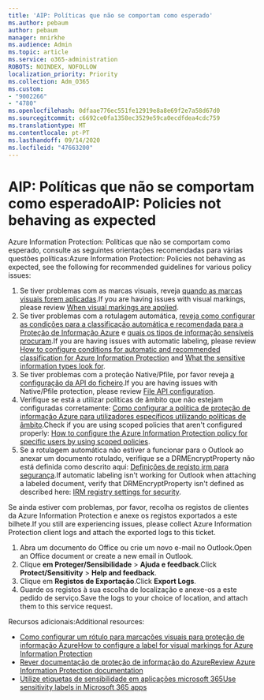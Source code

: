 ```yaml
---
title: 'AIP: Políticas que não se comportam como esperado'
ms.author: pebaum
author: pebaum
manager: mnirkhe
ms.audience: Admin
ms.topic: article
ms.service: o365-administration
ROBOTS: NOINDEX, NOFOLLOW
localization_priority: Priority
ms.collection: Adm_O365
ms.custom:
- "9002266"
- "4780"
ms.openlocfilehash: 0dfaae776ec551fe12919e8a8e69f2e7a58d67d0
ms.sourcegitcommit: c6692ce0fa1358ec3529e59ca0ecdfdea4cdc759
ms.translationtype: MT
ms.contentlocale: pt-PT
ms.lasthandoff: 09/14/2020
ms.locfileid: "47663200"
---
```

# <a name="aip-policies-not-behaving-as-expected"></a><span data-ttu-id="f60f4-102">AIP: Políticas que não se comportam como esperado</span><span class="sxs-lookup"><span data-stu-id="f60f4-102">AIP: Policies not behaving as expected</span></span>

<span data-ttu-id="f60f4-103">Azure Information Protection: Políticas que não se comportam como esperado, consulte as seguintes orientações recomendadas para várias questões políticas:</span><span class="sxs-lookup"><span data-stu-id="f60f4-103">Azure Information Protection: Policies not behaving as expected, see the following for recommended guidelines for various policy issues:</span></span>

1. <span data-ttu-id="f60f4-104">Se tiver problemas com as marcas visuais, reveja [quando as marcas visuais forem aplicadas](https://docs.microsoft.com/azure/information-protection/configure-policy-markings#when-visual-markings-are-applied).</span><span class="sxs-lookup"><span data-stu-id="f60f4-104">If you are having issues with visual markings, please review [When visual markings are applied](https://docs.microsoft.com/azure/information-protection/configure-policy-markings#when-visual-markings-are-applied).</span></span>
2. <span data-ttu-id="f60f4-105">Se tiver problemas com a rotulagem automática, [reveja como configurar as condições para a classificação automática e recomendada para a Proteção de Informação Azure](https://docs.microsoft.com/azure/information-protection/configure-policy-classification) e [quais os tipos de informação sensíveis procuram](https://docs.microsoft.com/microsoft-365/compliance/sensitive-information-type-entity-definitions).</span><span class="sxs-lookup"><span data-stu-id="f60f4-105">If you are having issues with automatic labeling, please review [How to configure conditions for automatic and recommended classification for Azure Information Protection](https://docs.microsoft.com/azure/information-protection/configure-policy-classification) and [What the sensitive information types look for](https://docs.microsoft.com/microsoft-365/compliance/sensitive-information-type-entity-definitions).</span></span>
3. <span data-ttu-id="f60f4-106">Se tiver problemas com a proteção Native/Pfile, por favor reveja [a configuração da API do ficheiro](https://docs.microsoft.com/azure/information-protection/develop/file-api-configuration).</span><span class="sxs-lookup"><span data-stu-id="f60f4-106">If you are having issues with Native/Pfile protection, please review [File API configuration](https://docs.microsoft.com/azure/information-protection/develop/file-api-configuration).</span></span>
4. <span data-ttu-id="f60f4-107">Verifique se está a utilizar políticas de âmbito que não estejam configuradas corretamente: [Como configurar a política de proteção de informação Azure para utilizadores específicos utilizando políticas de âmbito](https://docs.microsoft.com/azure/information-protection/configure-policy-scope).</span><span class="sxs-lookup"><span data-stu-id="f60f4-107">Check if you are using scoped policies that aren't configured properly: [How to configure the Azure Information Protection policy for specific users by using scoped policies](https://docs.microsoft.com/azure/information-protection/configure-policy-scope).</span></span>
5. <span data-ttu-id="f60f4-108">Se a rotulagem automática não estiver a funcionar para o Outlook ao anexar um documento rotulado, verifique se a DRMEncryptProperty não está definida como descrito aqui: [Definições de registo irm para segurança](https://docs.microsoft.com/deployoffice/security/protect-sensitive-messages-and-documents-by-using-irm-in-office#office-2016-irm-registry-key-options).</span><span class="sxs-lookup"><span data-stu-id="f60f4-108">If automatic labeling isn't working for Outlook when attaching a labeled document, verify that DRMEncryptProperty isn't defined as described here: [IRM registry settings for security](https://docs.microsoft.com/deployoffice/security/protect-sensitive-messages-and-documents-by-using-irm-in-office#office-2016-irm-registry-key-options).</span></span>

<span data-ttu-id="f60f4-109">Se ainda estiver com problemas, por favor, recolha os registos de clientes da Azure Information Protection e anexe os registos exportados a este bilhete.</span><span class="sxs-lookup"><span data-stu-id="f60f4-109">If you still are experiencing issues, please collect Azure Information Protection client logs and attach the exported logs to this ticket.</span></span>

1. <span data-ttu-id="f60f4-110">Abra um documento do Office ou crie um novo e-mail no Outlook.</span><span class="sxs-lookup"><span data-stu-id="f60f4-110">Open an Office document or create a new email in Outlook.</span></span>
2. <span data-ttu-id="f60f4-111">Clique **em Proteger/Sensibilidade**  >  **Ajuda e feedback**.</span><span class="sxs-lookup"><span data-stu-id="f60f4-111">Click **Protect/Sensitivity** > **Help and feedback**.</span></span>
3. <span data-ttu-id="f60f4-112">Clique em **Registos de Exportação**.</span><span class="sxs-lookup"><span data-stu-id="f60f4-112">Click **Export Logs**.</span></span>
4. <span data-ttu-id="f60f4-113">Guarde os registos à sua escolha de localização e anexe-os a este pedido de serviço.</span><span class="sxs-lookup"><span data-stu-id="f60f4-113">Save the logs to your choice of location, and attach them to this service request.</span></span>

<span data-ttu-id="f60f4-114">Recursos adicionais:</span><span class="sxs-lookup"><span data-stu-id="f60f4-114">Additional resources:</span></span>

- [<span data-ttu-id="f60f4-115">Como configurar um rótulo para marcações visuais para proteção de informação Azure</span><span class="sxs-lookup"><span data-stu-id="f60f4-115">How to configure a label for visual markings for Azure Information Protection</span></span>](https://docs.microsoft.com/azure/information-protection/configure-policy-markings)
- [<span data-ttu-id="f60f4-116">Rever documentação de proteção de informação do Azure</span><span class="sxs-lookup"><span data-stu-id="f60f4-116">Review Azure Information Protection documentation</span></span>](https://docs.microsoft.com/azure/information-protection/what-is-information-protection)
- [<span data-ttu-id="f60f4-117">Utilize etiquetas de sensibilidade em aplicações microsoft 365</span><span class="sxs-lookup"><span data-stu-id="f60f4-117">Use sensitivity labels in Microsoft 365 apps</span></span>](https://docs.microsoft.com/microsoft-365/compliance/sensitivity-labels-office-apps)

